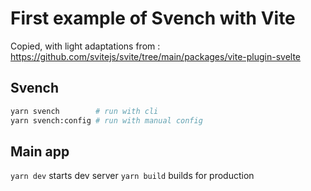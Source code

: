 # First example of Svench with Vite

Copied, with light adaptations from : https://github.com/svitejs/svite/tree/main/packages/vite-plugin-svelte

## Svench

```bash
yarn svench        # run with cli
yarn svench:config # run with manual config
```

## Main app

`yarn dev` starts dev server
`yarn build` builds for production
